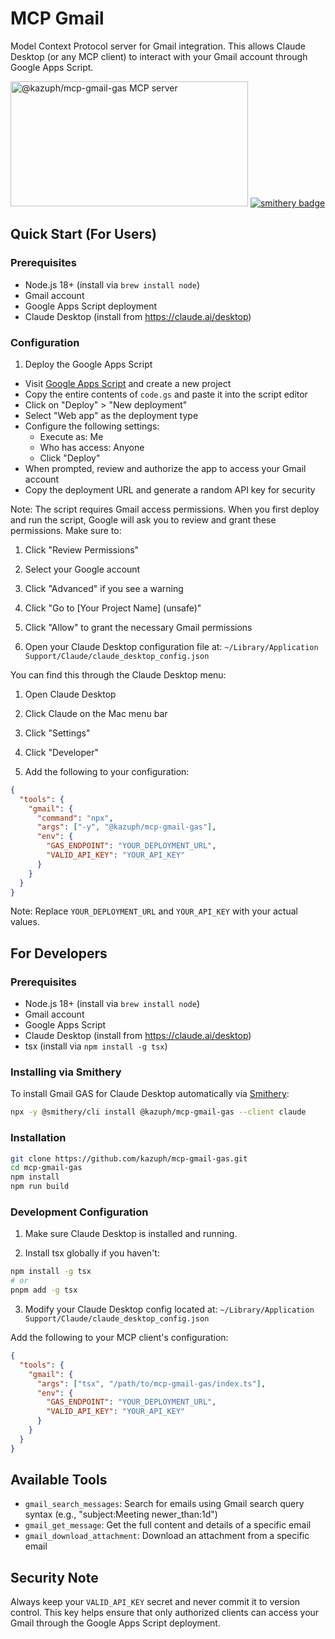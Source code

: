 # MCP Gmail

Model Context Protocol server for Gmail integration. This allows Claude Desktop (or any MCP client) to interact with your Gmail account through Google Apps Script.

<a href="https://glama.ai/mcp/servers/7awla69pjq"><img width="380" height="200" src="https://glama.ai/mcp/servers/7awla69pjq/badge" alt="@kazuph/mcp-gmail-gas MCP server" /></a>
[![smithery badge](https://smithery.ai/badge/@kazuph/mcp-gmail-gas)](https://smithery.ai/server/@kazuph/mcp-gmail-gas)

## Quick Start (For Users)

### Prerequisites
- Node.js 18+ (install via `brew install node`)
- Gmail account
- Google Apps Script deployment
- Claude Desktop (install from https://claude.ai/desktop)

### Configuration

1. Deploy the Google Apps Script
- Visit [Google Apps Script](https://script.google.com/) and create a new project
- Copy the entire contents of `code.gs` and paste it into the script editor
- Click on "Deploy" > "New deployment"
- Select "Web app" as the deployment type
- Configure the following settings:
  - Execute as: Me
  - Who has access: Anyone
  - Click "Deploy"
- When prompted, review and authorize the app to access your Gmail account
- Copy the deployment URL and generate a random API key for security

Note: The script requires Gmail access permissions. When you first deploy and run the script, Google will ask you to review and grant these permissions. Make sure to:
1. Click "Review Permissions"
2. Select your Google account
3. Click "Advanced" if you see a warning
4. Click "Go to [Your Project Name] (unsafe)"
5. Click "Allow" to grant the necessary Gmail permissions

2. Open your Claude Desktop configuration file at:
`~/Library/Application Support/Claude/claude_desktop_config.json`

You can find this through the Claude Desktop menu:
1. Open Claude Desktop
2. Click Claude on the Mac menu bar
3. Click "Settings"
4. Click "Developer"

3. Add the following to your configuration:

```json
{
  "tools": {
    "gmail": {
      "command": "npx",
      "args": ["-y", "@kazuph/mcp-gmail-gas"],
      "env": {
        "GAS_ENDPOINT": "YOUR_DEPLOYMENT_URL",
        "VALID_API_KEY": "YOUR_API_KEY"
      }
    }
  }
}
```

Note: Replace `YOUR_DEPLOYMENT_URL` and `YOUR_API_KEY` with your actual values.

## For Developers

### Prerequisites
- Node.js 18+ (install via `brew install node`)
- Gmail account
- Google Apps Script
- Claude Desktop (install from https://claude.ai/desktop)
- tsx (install via `npm install -g tsx`)

### Installing via Smithery

To install Gmail GAS for Claude Desktop automatically via [Smithery](https://smithery.ai/server/@kazuph/mcp-gmail-gas):

```bash
npx -y @smithery/cli install @kazuph/mcp-gmail-gas --client claude
```

### Installation
```bash
git clone https://github.com/kazuph/mcp-gmail-gas.git
cd mcp-gmail-gas
npm install
npm run build
```

### Development Configuration

1. Make sure Claude Desktop is installed and running.

2. Install tsx globally if you haven't:
```bash
npm install -g tsx
# or
pnpm add -g tsx
```

3. Modify your Claude Desktop config located at:
`~/Library/Application Support/Claude/claude_desktop_config.json`

Add the following to your MCP client's configuration:

```json
{
  "tools": {
    "gmail": {
      "args": ["tsx", "/path/to/mcp-gmail-gas/index.ts"],
      "env": {
        "GAS_ENDPOINT": "YOUR_DEPLOYMENT_URL",
        "VALID_API_KEY": "YOUR_API_KEY"
      }
    }
  }
}
```

## Available Tools

- `gmail_search_messages`: Search for emails using Gmail search query syntax (e.g., "subject:Meeting newer_than:1d")
- `gmail_get_message`: Get the full content and details of a specific email
- `gmail_download_attachment`: Download an attachment from a specific email

## Security Note

Always keep your `VALID_API_KEY` secret and never commit it to version control. This key helps ensure that only authorized clients can access your Gmail through the Google Apps Script deployment.
